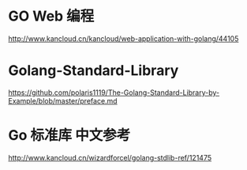 # GO Web 编程

http://www.kancloud.cn/kancloud/web-application-with-golang/44105

# Golang-Standard-Library

https://github.com/polaris1119/The-Golang-Standard-Library-by-Example/blob/master/preface.md

# Go 标准库 中文参考

http://www.kancloud.cn/wizardforcel/golang-stdlib-ref/121475
